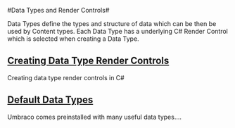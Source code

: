 #Data Types and Render Controls#

Data Types define the types and structure of data which can be then be used by Content types. Each Data Type has a underlying C# Render Control which is selected when creating a Data Type.

## [Creating Data Type Render Controls](Creating-Data-Types/index.md) ##
Creating data type render controls in C#

## [Default Data Types](Default-Data-Types/index.md) ##
Umbraco comes preinstalled with many useful data types….
